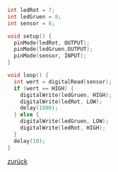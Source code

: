  <link rel="stylesheet" href="https://hi2272.github.io/StyleMD.css">


```C++
int ledRot = 7;
int ledGruen = 8;
int sensor = 6;

void setup() {
  pinMode(ledRot, OUTPUT);
  pinMode(ledGruen,OUTPUT);
  pinMode(sensor, INPUT);
}

void loop() {
  int wert = digitalRead(sensor);
  if (wert == HIGH) {
    digitalWrite(ledGruen, HIGH);
    digitalWrite(ledRot, LOW);
    delay(1000);
  } else {
    digitalWrite(ledGruen, LOW);
    digitalWrite(ledRot, HIGH);
  }
  delay(10);
}
```
  
[zurück](../index.html)

